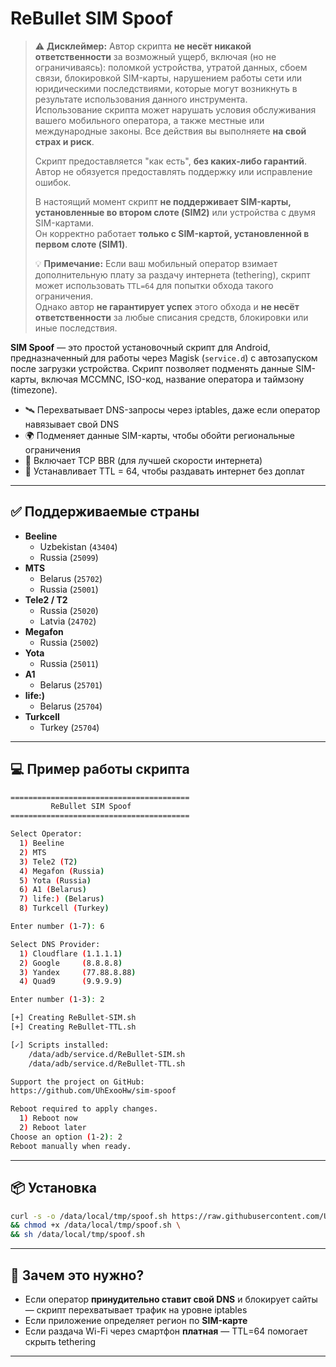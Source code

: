 # ReBullet SIM Spoof

> ⚠️ **Дисклеймер:** Автор скрипта **не несёт никакой ответственности** за возможный ущерб, включая (но не ограничиваясь): поломкой устройства, утратой данных, сбоем связи, блокировкой SIM-карты, нарушением работы сети или юридическими последствиями, которые могут возникнуть в результате использования данного инструмента.  
> Использование скрипта может нарушать условия обслуживания вашего мобильного оператора, а также местные или международные законы. Все действия вы выполняете **на свой страх и риск**.
>
> Скрипт предоставляется "как есть", **без каких-либо гарантий**. Автор не обязуется предоставлять поддержку или исправление ошибок.
>
> В настоящий момент скрипт **не поддерживает SIM-карты, установленные во втором слоте (SIM2)** или устройства с двумя SIM-картами.  
> Он корректно работает **только с SIM-картой, установленной в первом слоте (SIM1)**.
>
> 💡 **Примечание:** Если ваш мобильный оператор взимает дополнительную плату за раздачу интернета (tethering), скрипт может использовать `TTL=64` для попытки обхода такого ограничения.  
> Однако автор **не гарантирует успех** этого обхода и **не несёт ответственности** за любые списания средств, блокировки или иные последствия.

**SIM Spoof** — это простой установочный скрипт для Android, предназначенный для работы через Magisk (`service.d`) с автозапуском после загрузки устройства. Скрипт позволяет подменять данные SIM-карты, включая MCCMNC, ISO-код, название оператора и таймзону (timezone).

- 🛰 Перехватывает DNS-запросы через iptables, даже если оператор навязывает свой DNS  
- 🌍 Подменяет данные SIM-карты, чтобы обойти региональные ограничения  
- 🚀 Включает TCP BBR (для лучшей скорости интернета)  
- 📶 Устанавливает TTL = 64, чтобы раздавать интернет без доплат  

---

## ✅ Поддерживаемые страны

- **Beeline**
  - Uzbekistan (`43404`)
  - Russia (`25099`)
- **MTS**
  - Belarus (`25702`)
  - Russia (`25001`)
- **Tele2 / T2**
  - Russia (`25020`)
  - Latvia (`24702`)
- **Megafon**
  - Russia (`25002`)
- **Yota**
  - Russia (`25011`)
- **A1**
  - Belarus (`25701`)
- **life:)**
  - Belarus (`25704`)
- **Turkcell**
  - Turkey (`25704`)
---

## 💻 Пример работы скрипта

```bash
========================================
         ReBullet SIM Spoof
========================================

Select Operator:
  1) Beeline
  2) MTS
  3) Tele2 (T2)
  4) Megafon (Russia)
  5) Yota (Russia)
  6) A1 (Belarus)
  7) life:) (Belarus)
  8) Turkcell (Turkey)

Enter number (1-7): 6

Select DNS Provider:
  1) Cloudflare (1.1.1.1)
  2) Google     (8.8.8.8)
  3) Yandex     (77.88.8.88)
  4) Quad9      (9.9.9.9)

Enter number (1-3): 2

[+] Creating ReBullet-SIM.sh
[+] Creating ReBullet-TTL.sh

[✓] Scripts installed:
    /data/adb/service.d/ReBullet-SIM.sh
    /data/adb/service.d/ReBullet-TTL.sh

Support the project on GitHub:
https://github.com/UhExooHw/sim-spoof

Reboot required to apply changes.
  1) Reboot now
  2) Reboot later
Choose an option (1-2): 2
Reboot manually when ready.
```

---

## 📦 Установка

```bash
curl -s -o /data/local/tmp/spoof.sh https://raw.githubusercontent.com/UhExooHw/sim-spoof/refs/heads/main/spoof.sh \
&& chmod +x /data/local/tmp/spoof.sh \
&& sh /data/local/tmp/spoof.sh
```

---

## 🎯 Зачем это нужно?

- Если оператор **принудительно ставит свой DNS** и блокирует сайты — скрипт перехватывает трафик на уровне iptables  
- Если приложение определяет регион по **SIM-карте**  
- Если раздача Wi-Fi через смартфон **платная** — TTL=64 помогает скрыть tethering  

---
